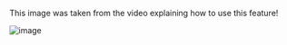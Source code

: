 This image was taken from the video explaining how to use this feature!

![image](https://images.pexels.com/photos/586744/pexels-photo-586744.jpeg?auto=compress&cs=tinysrgb&dpr=1&w=500)

